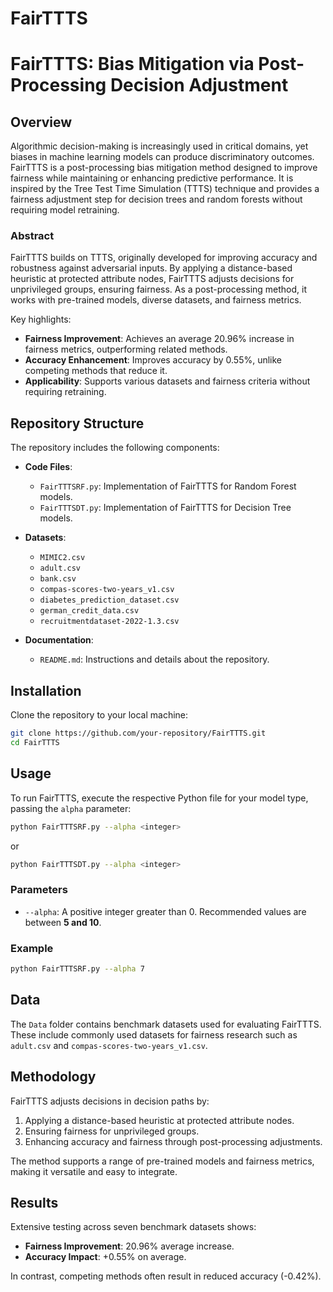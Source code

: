 # FairTTTS

# FairTTTS: Bias Mitigation via Post-Processing Decision Adjustment

## Overview
Algorithmic decision-making is increasingly used in critical domains, yet biases in machine learning models can produce discriminatory outcomes. FairTTTS is a post-processing bias mitigation method designed to improve fairness while maintaining or enhancing predictive performance. It is inspired by the Tree Test Time Simulation (TTTS) technique and provides a fairness adjustment step for decision trees and random forests without requiring model retraining.

### Abstract
FairTTTS builds on TTTS, originally developed for improving accuracy and robustness against adversarial inputs. By applying a distance-based heuristic at protected attribute nodes, FairTTTS adjusts decisions for unprivileged groups, ensuring fairness. As a post-processing method, it works with pre-trained models, diverse datasets, and fairness metrics. 

Key highlights:
- **Fairness Improvement**: Achieves an average 20.96% increase in fairness metrics, outperforming related methods.
- **Accuracy Enhancement**: Improves accuracy by 0.55%, unlike competing methods that reduce it.
- **Applicability**: Supports various datasets and fairness criteria without requiring retraining.

## Repository Structure
The repository includes the following components:

- **Code Files**:
  - `FairTTTSRF.py`: Implementation of FairTTTS for Random Forest models.
  - `FairTTTSDT.py`: Implementation of FairTTTS for Decision Tree models.

- **Datasets**:
  - `MIMIC2.csv`
  - `adult.csv`
  - `bank.csv`
  - `compas-scores-two-years_v1.csv`
  - `diabetes_prediction_dataset.csv`
  - `german_credit_data.csv`
  - `recruitmentdataset-2022-1.3.csv`

- **Documentation**:
  - `README.md`: Instructions and details about the repository.

## Installation
Clone the repository to your local machine:
```bash
git clone https://github.com/your-repository/FairTTTS.git
cd FairTTTS
```

## Usage
To run FairTTTS, execute the respective Python file for your model type, passing the `alpha` parameter:
```bash
python FairTTTSRF.py --alpha <integer>
```
or
```bash
python FairTTTSDT.py --alpha <integer>
```

### Parameters
- `--alpha`: A positive integer greater than 0. Recommended values are between **5 and 10**.

### Example
```bash
python FairTTTSRF.py --alpha 7
```

## Data
The `Data` folder contains benchmark datasets used for evaluating FairTTTS. These include commonly used datasets for fairness research such as `adult.csv` and `compas-scores-two-years_v1.csv`.

## Methodology
FairTTTS adjusts decisions in decision paths by:
1. Applying a distance-based heuristic at protected attribute nodes.
2. Ensuring fairness for unprivileged groups.
3. Enhancing accuracy and fairness through post-processing adjustments.

The method supports a range of pre-trained models and fairness metrics, making it versatile and easy to integrate.

## Results
Extensive testing across seven benchmark datasets shows:
- **Fairness Improvement**: 20.96% average increase.
- **Accuracy Impact**: +0.55% on average.

In contrast, competing methods often result in reduced accuracy (-0.42%).

